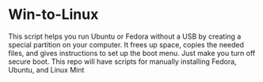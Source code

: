 # Win-to-Linux
This script helps you run Ubuntu or Fedora without a USB by creating a special partition on your computer. It frees up space, copies the needed files, and gives instructions to set up the boot menu. Just make you turn off secure boot. This repo will have scripts for manually installing Fedora, Ubuntu, and Linux Mint
